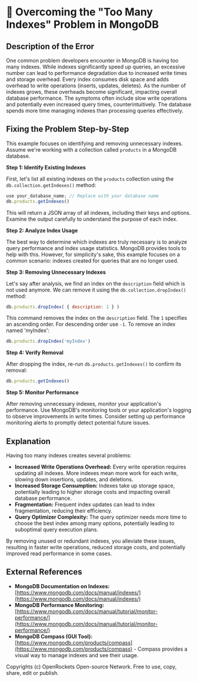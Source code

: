 # 🐞 Overcoming the "Too Many Indexes" Problem in MongoDB


## Description of the Error

One common problem developers encounter in MongoDB is having too many indexes. While indexes significantly speed up queries, an excessive number can lead to performance degradation due to increased write times and storage overhead.  Every index consumes disk space and adds overhead to write operations (inserts, updates, deletes).  As the number of indexes grows, these overheads become significant, impacting overall database performance. The symptoms often include slow write operations and potentially even increased query times, counterintuitively.  The database spends more time managing indexes than processing queries effectively.

## Fixing the Problem Step-by-Step

This example focuses on identifying and removing unnecessary indexes.  Assume we're working with a collection called `products` in a MongoDB database.

**Step 1: Identify Existing Indexes**

First, let's list all existing indexes on the `products` collection using the `db.collection.getIndexes()` method:

```javascript
use your_database_name; // Replace with your database name
db.products.getIndexes()
```

This will return a JSON array of all indexes, including their keys and options.  Examine the output carefully to understand the purpose of each index.


**Step 2: Analyze Index Usage**

The best way to determine which indexes are truly necessary is to analyze query performance and index usage statistics. MongoDB provides tools to help with this. However, for simplicity's sake, this example focuses on a common scenario:  indexes created for queries that are no longer used.


**Step 3: Removing Unnecessary Indexes**

Let's say after analysis, we find an index on the `description` field which is not used anymore.  We can remove it using the `db.collection.dropIndex()` method:

```javascript
db.products.dropIndex( { description: 1 } )
```

This command removes the index on the `description` field. The `1` specifies an ascending order.  For descending order use `-1`.  To remove an index named 'myIndex':

```javascript
db.products.dropIndex('myIndex')
```

**Step 4:  Verify Removal**

After dropping the index, re-run `db.products.getIndexes()` to confirm its removal:

```javascript
db.products.getIndexes()
```

**Step 5: Monitor Performance**

After removing unnecessary indexes, monitor your application's performance. Use MongoDB's monitoring tools or your application's logging to observe improvements in write times.  Consider setting up performance monitoring alerts to promptly detect potential future issues.

## Explanation

Having too many indexes creates several problems:

* **Increased Write Operations Overhead:** Every write operation requires updating all indexes.  More indexes mean more work for each write, slowing down insertions, updates, and deletions.
* **Increased Storage Consumption:**  Indexes take up storage space, potentially leading to higher storage costs and impacting overall database performance.
* **Fragmentation:**  Frequent index updates can lead to index fragmentation, reducing their efficiency.
* **Query Optimizer Complexity:** The query optimizer needs more time to choose the best index among many options, potentially leading to suboptimal query execution plans.


By removing unused or redundant indexes, you alleviate these issues, resulting in faster write operations, reduced storage costs, and potentially improved read performance in some cases.


## External References

* **MongoDB Documentation on Indexes:** [https://www.mongodb.com/docs/manual/indexes/](https://www.mongodb.com/docs/manual/indexes/)
* **MongoDB Performance Monitoring:** [https://www.mongodb.com/docs/manual/tutorial/monitor-performance/](https://www.mongodb.com/docs/manual/tutorial/monitor-performance/)
* **MongoDB Compass (GUI Tool):** [https://www.mongodb.com/products/compass](https://www.mongodb.com/products/compass) - Compass provides a visual way to manage indexes and see their usage.


Copyrights (c) OpenRockets Open-source Network. Free to use, copy, share, edit or publish.

